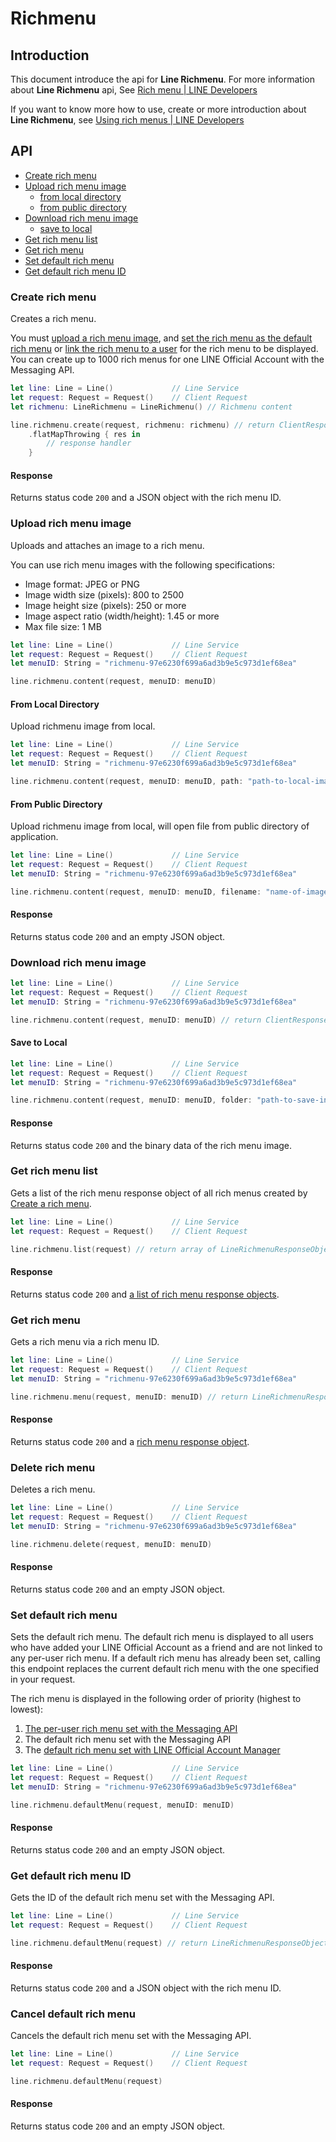 

# Richmenu

## Introduction

This document introduce the api for **Line Richmenu**.
For more information about **Line Richmenu** api, See [Rich menu | LINE Developers](https://developers.line.biz/en/reference/messaging-api/#rich-menu)

If you want to know more how to use, create or more introduction about **Line Richmenu**, see [Using rich menus | LINE Developers](https://developers.line.biz/en/docs/messaging-api/using-rich-menus/#page-title)

## API

- [Create rich menu](#create-rich-menu)
- [Upload rich menu image](#upload-richm-menu-image)
	- [from local directory](#upload-richm-menu-image-from-local-directory)
	- [from public directory](#upload-richm-menu-image-from-public-directory)
- [Download rich menu image](#download-rich-menu-image)
	- [save to local](#download-rich-menu-image-save-to-local)
- [Get rich menu list](#get-rich-menu-list)
- [Get rich menu](#get-rich-menu)
- [Set default rich menu](#set-default-rich-menu)
- [Get default rich menu ID](#get-default-rich-menu-id)

### Create rich menu

Creates a rich menu.

You must [upload a rich menu image](https://developers.line.biz/en/reference/messaging-api/#upload-rich-menu-image), and [set the rich menu as the default rich menu](https://developers.line.biz/en/reference/messaging-api/#set-default-rich-menu) or [link the rich menu to a user](https://developers.line.biz/en/reference/messaging-api/#link-rich-menu-to-user) for the rich menu to be displayed. You can create up to 1000 rich menus for one LINE Official Account with the Messaging API.

```swift
let line: Line = Line()             // Line Service
let request: Request = Request()    // Client Request
let richmenu: LineRichmenu = LineRichmenu()	// Richmenu content

line.richmenu.create(request, richmenu: richmenu) // return ClientResponse
	.flatMapThrowing { res in
		// response handler
	}
```

#### Response

Returns status code `200` and a JSON object with the rich menu ID.

### Upload rich menu image

Uploads and attaches an image to a rich menu.

You can use rich menu images with the following specifications:

- Image format: JPEG or PNG
- Image width size (pixels): 800 to 2500
- Image height size (pixels): 250 or more
- Image aspect ratio (width/height): 1.45 or more
- Max file size: 1 MB

```swift
let line: Line = Line()             // Line Service
let request: Request = Request()    // Client Request
let menuID: String = "richmenu-97e6230f699a6ad3b9e5c973d1ef68ea"

line.richmenu.content(request, menuID: menuID)
```

#### From Local Directory

Upload richmenu image from local.

```swift
let line: Line = Line()             // Line Service
let request: Request = Request()    // Client Request
let menuID: String = "richmenu-97e6230f699a6ad3b9e5c973d1ef68ea"

line.richmenu.content(request, menuID: menuID, path: "path-to-local-image")
```

#### From Public Directory

Upload richmenu image from local, will open file from public directory of application.

```swift
let line: Line = Line()             // Line Service
let request: Request = Request()    // Client Request
let menuID: String = "richmenu-97e6230f699a6ad3b9e5c973d1ef68ea"

line.richmenu.content(request, menuID: menuID, filename: "name-of-image-in-public-directory")
```

#### Response

Returns status code `200` and an empty JSON object.

### Download rich menu image

```swift
let line: Line = Line()             // Line Service
let request: Request = Request()    // Client Request
let menuID: String = "richmenu-97e6230f699a6ad3b9e5c973d1ef68ea"

line.richmenu.content(request, menuID: menuID) // return ClientResponse
```

#### Save to Local

```swift
let line: Line = Line()             // Line Service
let request: Request = Request()    // Client Request
let menuID: String = "richmenu-97e6230f699a6ad3b9e5c973d1ef68ea"

line.richmenu.content(request, menuID: menuID, folder: "path-to-save-in-public-direcotry") // return filename
```

#### Response

Returns status code `200` and the binary data of the rich menu image.

### Get rich menu list

Gets a list of the rich menu response object of all rich menus created by [Create a rich menu](https://developers.line.biz/en/reference/messaging-api/#create-rich-menu).

```swift
let line: Line = Line()             // Line Service
let request: Request = Request()    // Client Request

line.richmenu.list(request) // return array of LineRichmenuResponseObject
```

#### Response

Returns status code `200` and [a list of rich menu response objects](https://developers.line.biz/en/reference/messaging-api/#rich-menu-response-object).

### Get rich menu

Gets a rich menu via a rich menu ID.

```swift
let line: Line = Line()             // Line Service
let request: Request = Request()    // Client Request
let menuID: String = "richmenu-97e6230f699a6ad3b9e5c973d1ef68ea"

line.richmenu.menu(request, menuID: menuID) // return LineRichmenuResponseObject
```

#### Response

Returns status code `200` and a [rich menu response object](https://developers.line.biz/en/reference/messaging-api/#rich-menu-response-object).

### Delete rich menu

Deletes a rich menu.

```swift
let line: Line = Line()             // Line Service
let request: Request = Request()    // Client Request
let menuID: String = "richmenu-97e6230f699a6ad3b9e5c973d1ef68ea"

line.richmenu.delete(request, menuID: menuID)
```

#### Response

Returns status code `200` and an empty JSON object.

### Set default rich menu

Sets the default rich menu. The default rich menu is displayed to all users who have added your LINE Official Account as a friend and are not linked to any per-user rich menu. If a default rich menu has already been set, calling this endpoint replaces the current default rich menu with the one specified in your request.

The rich menu is displayed in the following order of priority (highest to lowest):

1. [The per-user rich menu set with the Messaging API](https://developers.line.biz/en/reference/messaging-api/#link-rich-menu-to-user)
1. The default rich menu set with the Messaging API
1. The [default rich menu set with LINE Official Account Manager](https://developers.line.biz/en/docs/messaging-api/using-rich-menus/#creating-a-rich-menu-with-the-line-manager)

```swift
let line: Line = Line()             // Line Service
let request: Request = Request()    // Client Request
let menuID: String = "richmenu-97e6230f699a6ad3b9e5c973d1ef68ea"

line.richmenu.defaultMenu(request, menuID: menuID)
```

#### Response

Returns status code `200` and an empty JSON object.

### Get default rich menu ID

Gets the ID of the default rich menu set with the Messaging API.

```swift
let line: Line = Line()             // Line Service
let request: Request = Request()    // Client Request

line.richmenu.defaultMenu(request) // return LineRichmenuResponseObject
```

#### Response

Returns status code `200` and a JSON object with the rich menu ID.

### Cancel default rich menu

Cancels the default rich menu set with the Messaging API.

```swift
let line: Line = Line()             // Line Service
let request: Request = Request()    // Client Request

line.richmenu.defaultMenu(request)
```

#### Response

Returns status code `200` and an empty JSON object.
